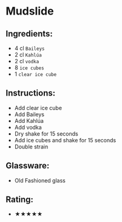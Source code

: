 # Mudslide

## Ingredients:
- 4 cl `Baileys`
- 2 cl `Kahlúa`
- 2 cl `vodka`
- 8 `ice cubes`
- 1 `clear ice cube`

## Instructions:
- Add clear ice cube
- Add Baileys
- Add Kahlúa
- Add vodka
- Dry shake for 15 seconds
- Add ice cubes and shake for 15 seconds
- Double strain

## Glassware:
- Old Fashioned glass

## Rating:
- ★★★★★